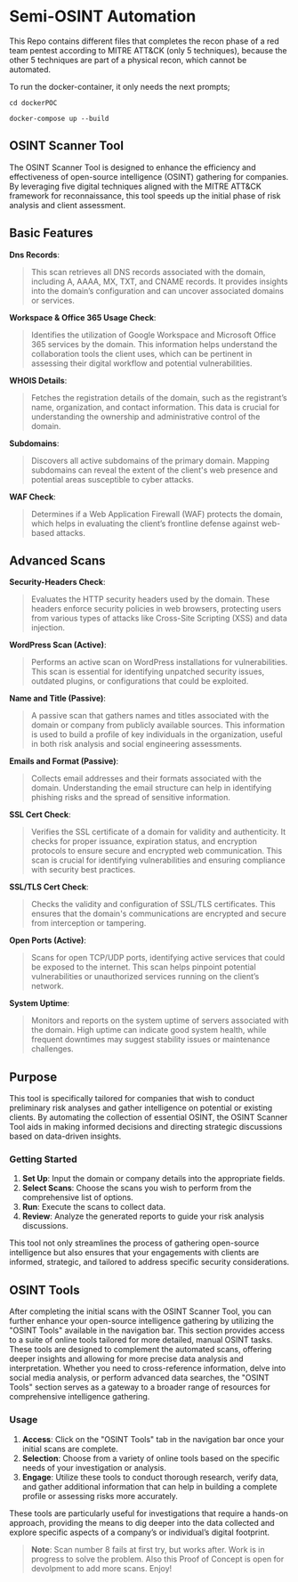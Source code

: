 # Semi-OSINT Automation

This Repo contains different files that completes the recon phase of a red team pentest according to MITRE ATT&CK (only 5 techniques),
because the other 5 techniques are part of a physical recon, which cannot be automated. 

To run the docker-container, it only needs the next prompts;

```
cd dockerPOC
```
```
docker-compose up --build
```

## OSINT Scanner Tool

The OSINT Scanner Tool is designed to enhance the efficiency and effectiveness of open-source intelligence (OSINT) gathering for companies. By leveraging five digital techniques aligned with the MITRE ATT&CK framework for reconnaissance, this tool speeds up the initial phase of risk analysis and client assessment.

## Basic Features
**Dns Records**: 
> This scan retrieves all DNS records associated with the domain, including A, AAAA, MX, TXT, and CNAME records. It provides insights into the domain’s configuration and can uncover associated domains or services.

**Workspace & Office 365 Usage Check**: 
> Identifies the utilization of Google Workspace and Microsoft Office 365 services by the domain. This information helps understand the collaboration tools the client uses, which can be pertinent in assessing their digital workflow and potential vulnerabilities.

**WHOIS Details**: 
> Fetches the registration details of the domain, such as the registrant’s name, organization, and contact information. This data is crucial for understanding the ownership and administrative control of the domain.

**Subdomains**: 
> Discovers all active subdomains of the primary domain. Mapping subdomains can reveal the extent of the client's web presence and potential areas susceptible to cyber attacks.

**WAF Check**: 
> Determines if a Web Application Firewall (WAF) protects the domain, which helps in evaluating the client’s frontline defense against web-based attacks.


## Advanced Scans
**Security-Headers Check**: 
> Evaluates the HTTP security headers used by the domain. These headers enforce security policies in web browsers, protecting users from various types of attacks like Cross-Site Scripting (XSS) and data injection.

**WordPress Scan (Active)**: 
> Performs an active scan on WordPress installations for vulnerabilities. This scan is essential for identifying unpatched security issues, outdated plugins, or configurations that could be exploited.

**Name and Title (Passive)**: 
> A passive scan that gathers names and titles associated with the domain or company from publicly available sources. This information is used to build a profile of key individuals in the organization, useful in both risk analysis and social engineering assessments.

**Emails and Format (Passive)**: 
> Collects email addresses and their formats associated with the domain. Understanding the email structure can help in identifying phishing risks and the spread of sensitive information.

**SSL Cert Check**: 
> Verifies the SSL certificate of a domain for validity and authenticity. It checks for proper issuance, expiration status, and encryption protocols to ensure secure and encrypted web communication. This scan is crucial for identifying vulnerabilities and ensuring compliance with security best practices.

**SSL/TLS Cert Check**: 
> Checks the validity and configuration of SSL/TLS certificates. This ensures that the domain's communications are encrypted and secure from interception or tampering.

**Open Ports (Active)**: 
> Scans for open TCP/UDP ports, identifying active services that could be exposed to the internet. This scan helps pinpoint potential vulnerabilities or unauthorized services running on the client’s network.

**System Uptime**: 
> Monitors and reports on the system uptime of servers associated with the domain. High uptime can indicate good system health, while frequent downtimes may suggest stability issues or maintenance challenges.

## Purpose

This tool is specifically tailored for companies that wish to conduct preliminary risk analyses and gather intelligence on potential or existing clients. By automating the collection of essential OSINT, the OSINT Scanner Tool aids in making informed decisions and directing strategic discussions based on data-driven insights.

### Getting Started

1. **Set Up**: Input the domain or company details into the appropriate fields.
2. **Select Scans**: Choose the scans you wish to perform from the comprehensive list of options.
3. **Run**: Execute the scans to collect data.
4. **Review**: Analyze the generated reports to guide your risk analysis discussions.
  
This tool not only streamlines the process of gathering open-source intelligence but also ensures that your engagements with clients are informed, strategic, and tailored to address specific security considerations.

## OSINT Tools
After completing the initial scans with the OSINT Scanner Tool, you can further enhance your open-source intelligence gathering by utilizing the "OSINT Tools" available in the navigation bar. This section provides access to a suite of online tools tailored for more detailed, manual OSINT tasks. These tools are designed to complement the automated scans, offering deeper insights and allowing for more precise data analysis and interpretation. Whether you need to cross-reference information, delve into social media analysis, or perform advanced data searches, the "OSINT Tools" section serves as a gateway to a broader range of resources for comprehensive intelligence gathering.

### Usage
1. **Access**: Click on the "OSINT Tools" tab in the navigation bar once your initial scans are complete.
2. **Selection**: Choose from a variety of online tools based on the specific needs of your investigation or analysis.
3. **Engage**: Utilize these tools to conduct thorough research, verify data, and gather additional information that can help in building a complete profile or assessing risks more accurately.

These tools are particularly useful for investigations that require a hands-on approach, providing the means to dig deeper into the data collected and explore specific aspects of a company’s or individual’s digital footprint.

> **Note**: Scan number 8 fails at first try, but works after. Work is in progress to solve the problem.
> Also this Proof of Concept is open for devolpment to add more scans. Enjoy!
